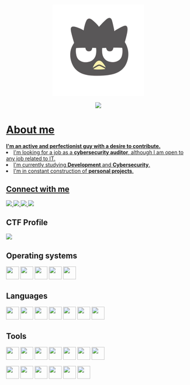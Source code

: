 <p align="center"><img src="https://github.com/Qv1ko/Qv1ko/blob/main/pictures/icon.png" width="250px" height="250px"></p>
<p align="center">
  <a href="https://github.com/Qv1ko"><img src="https://komarev.com/ghpvc/?username=qv1ko&color=lightgrey&style=flat&label=Profile views"</a>
</p>

<h1>About me</h1>
  <strong>I'm an active and perfectionist guy with a desire to contribute.</strong>
  <li>I'm looking for a job as a <strong>cybersecurity auditor</strong>, although I am open to any job related to IT.</li>
  <li>I'm currently studying <strong>Development</strong> and <strong>Cybersecurity</strong>.</li>
  <li>I'm in constant construction of <strong>personal projects</strong>.</li>
<h2>Connect with me</h2>
  <p>
    <a href="mailto:vicgarmur947@gmail.com">
      <img src="https://img.shields.io/badge/gmail-bb001b?logo=gmail&logoColor=white&style=for-the-badge"/>
    </a>
    <a href="https://www.linkedin.com/in/qv1ko/">
      <img src="https://img.shields.io/badge/linkedin-0072b1.svg?logo=linkedin&logoColor=white&style=for-the-badge"/>
    </a>
    <a href="https://twitter.com/qv1ko">
      <img src="https://img.shields.io/badge/twitter-00acee.svg?logo=twitter&logoColor=white&style=for-the-badge"/>
    </a>
    <a href="https://www.instagram.com/qv1k0/">
      <img src="https://img.shields.io/badge/instagram-c13584.svg?logo=instagram&logoColor=white&style=for-the-badge"/>
    </a>
  </p>

<h2>CTF Profile</h2>
  <a href="https://app.hackthebox.com/profile/924054"><img src="http://www.hackthebox.eu/badge/image/924054"></a>

<h2>Operating systems</h2>
  <p align="left">
    <img src="https://github.com/get-icon/geticon/raw/master/icons/microsoft-windows.svg" width="35px" height="35px">
    <img src="https://github.com/get-icon/geticon/raw/master/icons/ubuntu.svg" width="35px" height="35px">
    <img src="https://github.com/get-icon/geticon/raw/master/icons/kali-logo.svg" width="35px" height="35px">
    <img src="https://github.com/get-icon/geticon/raw/master/icons/archlinux.svg" width="35px" height="35px">
    <img src="https://github.com/get-icon/geticon/raw/master/icons/debian.svg" width="35px" height="35px">
  </p>

<h2>Languages</h2>
  <p align="left">
    <img src="https://github.com/get-icon/geticon/raw/master/icons/bash.svg" width="35px" height="35px">
    <img src="https://github.com/get-icon/geticon/raw/master/icons/python.svg" width="35px" height="35px">
    <img src="https://github.com/get-icon/geticon/raw/master/icons/java.svg" width="35px" height="35px">
    <img src="https://github.com/get-icon/geticon/raw/master/icons/mysql.svg" width="35px" height="35px">
    <img src="https://github.com/get-icon/geticon/raw/master/icons/html-5.svg" width="35px" height="35px">
    <img src="https://github.com/get-icon/geticon/raw/master/icons/css-3.svg" width="35px" height="35px">
    <img src="https://github.com/get-icon/geticon/raw/master/icons/php.svg" width="35px" height="35px">
  </p>

<h2>Tools</h2>
  <p align="left">
    <img src="https://github.com/get-icon/geticon/raw/master/icons/vim.svg" width="35px" height="35px">
    <img src="https://github.com/get-icon/geticon/raw/master/icons/wordpress.svg" width="35px" height="35px">
    <img src="https://github.com/get-icon/geticon/raw/master/icons/xampp.svg" width="35px" height="35px">
    <img src="https://github.com/get-icon/geticon/raw/master/icons/neovim.svg" width="35px" height="35px">
    <img src="https://github.com/get-icon/geticon/raw/master/icons/microsoft-office.svg" width="35px" height="35px">
    <img src="https://github.com/get-icon/geticon/raw/master/icons/github-icon.svg" width="35px" height="35px">
    <img src="https://github.com/get-icon/geticon/raw/master/icons/visual-studio-code.svg" width="35px" height="35px">
  </p>
  <p align="left">
    <img src="https://github.com/get-icon/geticon/raw/master/icons/filezilla.svg" width="35px" height="35px">
    <img src="https://github.com/get-icon/geticon/raw/master/icons/eclipse.svg" width="35px" height="35px">
    <img src="https://github.com/get-icon/geticon/raw/master/icons/wix.svg" width="35px" height="35px">
    <img src="https://github.com/get-icon/geticon/raw/master/icons/libreoffice-logo.svg" width="35px" height="35px">
    <img src="https://github.com/get-icon/geticon/raw/master/icons/gimp.svg" width="35px" height="35px">
    <img src="https://github.com/get-icon/geticon/raw/master/icons/arduino.svg" width="35px" height="35px">
  </p>

